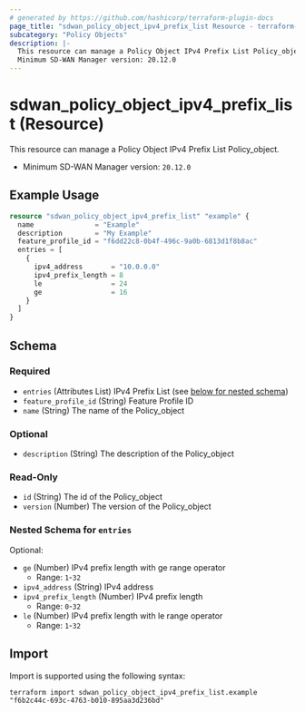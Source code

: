 ```yaml
---
# generated by https://github.com/hashicorp/terraform-plugin-docs
page_title: "sdwan_policy_object_ipv4_prefix_list Resource - terraform-provider-sdwan"
subcategory: "Policy Objects"
description: |-
  This resource can manage a Policy Object IPv4 Prefix List Policy_object.
  Minimum SD-WAN Manager version: 20.12.0
---
```


# sdwan_policy_object_ipv4_prefix_list (Resource)

This resource can manage a Policy Object IPv4 Prefix List Policy_object.
  - Minimum SD-WAN Manager version: `20.12.0`

## Example Usage

```terraform
resource "sdwan_policy_object_ipv4_prefix_list" "example" {
  name               = "Example"
  description        = "My Example"
  feature_profile_id = "f6dd22c8-0b4f-496c-9a0b-6813d1f8b8ac"
  entries = [
    {
      ipv4_address       = "10.0.0.0"
      ipv4_prefix_length = 8
      le                 = 24
      ge                 = 16
    }
  ]
}
```

<!-- schema generated by tfplugindocs -->
## Schema

### Required

- `entries` (Attributes List) IPv4 Prefix List (see [below for nested schema](#nestedatt--entries))
- `feature_profile_id` (String) Feature Profile ID
- `name` (String) The name of the Policy_object

### Optional

- `description` (String) The description of the Policy_object

### Read-Only

- `id` (String) The id of the Policy_object
- `version` (Number) The version of the Policy_object

<a id="nestedatt--entries"></a>
### Nested Schema for `entries`

Optional:

- `ge` (Number) IPv4 prefix length with ge range operator
  - Range: `1`-`32`
- `ipv4_address` (String) IPv4 address
- `ipv4_prefix_length` (Number) IPv4 prefix length
  - Range: `0`-`32`
- `le` (Number) IPv4 prefix length with le range operator
  - Range: `1`-`32`

## Import

Import is supported using the following syntax:

```shell
terraform import sdwan_policy_object_ipv4_prefix_list.example "f6b2c44c-693c-4763-b010-895aa3d236bd"
```
